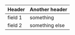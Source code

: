 | Header  | Another header |
|---------|----------------|
| field 1 | something      |
| field 2 | something else |